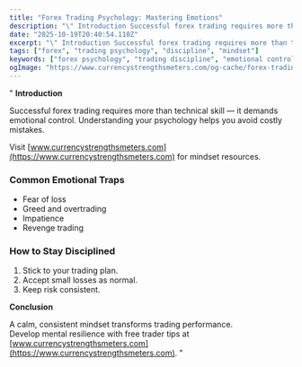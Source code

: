 ```yaml
---
title: "Forex Trading Psychology: Mastering Emotions"
description: "\" Introduction Successful forex trading requires more than technical skill — it demands emotional control..."
date: "2025-10-19T20:40:54.110Z"
excerpt: "\" Introduction Successful forex trading requires more than technical skill — it demands emotional control. Understanding your psychology helps you avoid costly mistakes. Visit [www.currencystrengthsmeters.com](https://www.currencystrengthsmeters.com) for mindset resources. Common Emotional Traps - Fear of loss - Greed and overtrading - Impatience - Revenge trading How to Stay Disciplined 1. Stick..."
tags: ["forex", "trading psychology", "discipline", "mindset"]
keywords: ["forex psychology", "trading discipline", "emotional control", "trader mindset", "forex confidence"]
ogImage: "https://www.currencystrengthsmeters.com/og-cache/forex-trading-psychology-mastering-emotions.jpg"
---
```

"
**Introduction**

Successful forex trading requires more than technical skill — it demands emotional control. Understanding your psychology helps you avoid costly mistakes.

Visit [www.currencystrengthsmeters.com](https://www.currencystrengthsmeters.com) for mindset resources.

### Common Emotional Traps

- Fear of loss  
- Greed and overtrading  
- Impatience  
- Revenge trading  

### How to Stay Disciplined

1. Stick to your trading plan.  
2. Accept small losses as normal.  
3. Keep risk consistent.  

**Conclusion**

A calm, consistent mindset transforms trading performance.  
Develop mental resilience with free trader tips at [www.currencystrengthsmeters.com](https://www.currencystrengthsmeters.com).
"
